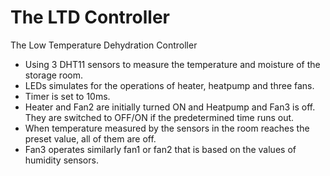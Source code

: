 # The LTD Controller
The Low Temperature Dehydration Controller
  - Using 3 DHT11 sensors to measure the temperature and moisture of the storage room. 
  - LEDs simulates for the operations of heater, heatpump and three fans.
  - Timer is set to 10ms.
  - Heater and Fan2 are initially turned ON and Heatpump and Fan3 is off. They are switched to OFF/ON if the predetermined time runs out.
  - When temperature measured by the sensors in the room reaches the preset value, all of them are off.
  - Fan3 operates similarly fan1 or fan2 that is based on the values of humidity sensors.
